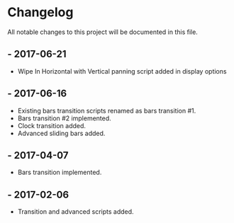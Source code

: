 # Changelog
All notable changes to this project will be documented in this file.

## - 2017-06-21
- Wipe In Horizontal with Vertical panning script added in display options

## - 2017-06-16
- Existing bars transition scripts renamed as bars transition #1.
- Bars transition #2 implemented.
- Clock transition added.
- Advanced sliding bars added.

## - 2017-04-07
- Bars transition implemented.

## - 2017-02-06
- Transition and advanced scripts added.